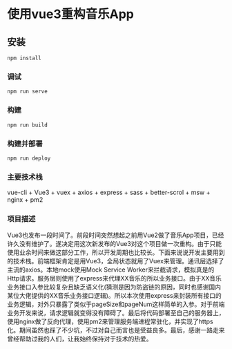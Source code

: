 # 使用vue3重构音乐App

## 安装
```
npm install
```

### 调试
```
npm run serve
```

### 构建
```
npm run build
```

### 构建并部署
```
npm run deploy
```

### 主要技术栈
vue-cli + Vue3 + vuex + axios + express + sass + better-scrol + msw + nginx + pm2

### 项目描述
Vue3也发布一段时间了。前段时间突然想起之前用Vue2做了音乐App项目，已经许久没有维护了。遂决定用这次新发布的Vue3对这个项目做一次重构。由于只能使用业余时间来做这部分工作，所以开发周期也比较长。下面来说说开发主要用到的技术栈。前端框架肯定是用Vue3，全局状态就用了Vuex来管理。通讯层选择了主流的axios。本地mock使用Mock Service Worker来拦截请求，模拟真是的Http请求。服务层则使用了express来代理XX音乐的所以业务接口。由于XX音乐业务接口入参比较复杂且缺乏语义化(猜测是因为防盗链的原因，同时也感谢国内某位大佬提供的XX音乐业务接口逻辑)。所以本次使用express来封装所有接口的业务逻辑，对外只暴露了类似于pageSize和pageNum这样简单的入参。对于前端业务开发来说，请求逻辑就变得没有障碍了。最后将代码部署至自己的服务器上，使用nginx做了反向代理，使用pm2来管理服务端进程常驻化，并实现了https化。期间虽然也踩了不少坑，不过对自己而言也是受益良多。最后，感谢一路走来曾经帮助过我的人们，让我始终保持对于技术的热爱。
